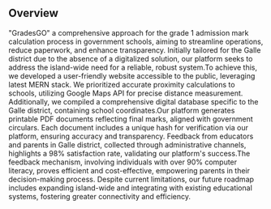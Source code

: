 ## Overview
"GradesGO" a comprehensive approach for the grade 1 admission mark calculation process in government schools, aiming to streamline operations, reduce paperwork, and enhance transparency. Initially tailored for the Galle district due to the absence of a digitalized solution, 
our platform seeks to address the island-wide need for a reliable, robust system.To achieve this, we developed a user-friendly website accessible to the public, leveraging latest MERN stack. We prioritized accurate proximity calculations to schools, utilizing Google 
Maps API for precise distance measurement. Additionally, we compiled a comprehensive digital database specific to the Galle district, containing school coordinates.Our platform generates printable PDF documents reflecting final marks, aligned with 
government circulars. Each document includes a unique hash for verification via our platform, ensuring accuracy and transparency. Feedback from educators and parents in Galle district, collected through administrative channels, highlights a 98% satisfaction rate, validating our 
platform's success.The feedback mechanism, involving individuals with over 90% computer literacy, proves efficient and cost-effective, empowering parents in their decision-making process. Despite current limitations, our future roadmap includes expanding island-wide and integrating with 
existing educational systems, fostering greater connectivity and efficiency.
